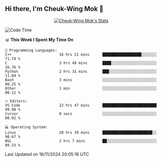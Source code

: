 ## Hi there, I'm Cheuk-Wing Mok 👋

<!--
**mozro0327/mozro0327** is a ✨ _special_ ✨ repository because its `README.md` (this file) appears on your GitHub profile.

Here are some ideas to get you started:

- 🔭 I’m currently working on ...
- 🌱 I’m currently learning ...
- 👯 I’m looking to collaborate on ...
- 🤔 I’m looking for help with ...
- 💬 Ask me about ...
- 📫 How to reach me: ...
- 😄 Pronouns: ...
- ⚡ Fun fact: ...
-->

<p align="center">
  <a href="https://github.com/mozro0327" class="rich-diff-level-one">
    <img src="https://github-readme-stats.vercel.app/api?username=mozro0327&title_color=333&text_color=777" alt="Cheuk-Wing Mok's Stats" >
    <!-- &hide=issues
    <img src="https://github-readme-stats.vercel.app/api?username=mozro0327&hide=issues&title_color=333&text_color=777" alt="Cheuk-Wing Mok's Stats" >
    -->
  </a>
</p>

<!--START_SECTION:waka-->
![Code Time](http://img.shields.io/badge/Code%20Time-3%2C038%20hrs%2027%20mins-blue)

📊 **This Week I Spent My Time On** 

```text
💬 Programming Languages: 
C++                      16 hrs 21 mins      ██████████████████░░░░░░░   71.74 % 
C                        3 hrs 49 mins       ████░░░░░░░░░░░░░░░░░░░░░   16.76 % 
Python                   2 hrs 31 mins       ███░░░░░░░░░░░░░░░░░░░░░░   11.04 % 
Bash                     3 mins              ░░░░░░░░░░░░░░░░░░░░░░░░░   00.25 % 
Other                    1 min               ░░░░░░░░░░░░░░░░░░░░░░░░░   00.12 % 

🔥 Editors: 
VS Code                  22 hrs 47 mins      █████████████████████████   99.98 % 
Cursor                   0 secs              ░░░░░░░░░░░░░░░░░░░░░░░░░   00.02 % 

💻 Operating System: 
Linux                    20 hrs 39 mins      ███████████████████████░░   90.67 % 
WSL                      2 hrs 7 mins        ██░░░░░░░░░░░░░░░░░░░░░░░   09.33 % 
```


 Last Updated on 16/11/2024 20:05:16 UTC
<!--END_SECTION:waka-->
